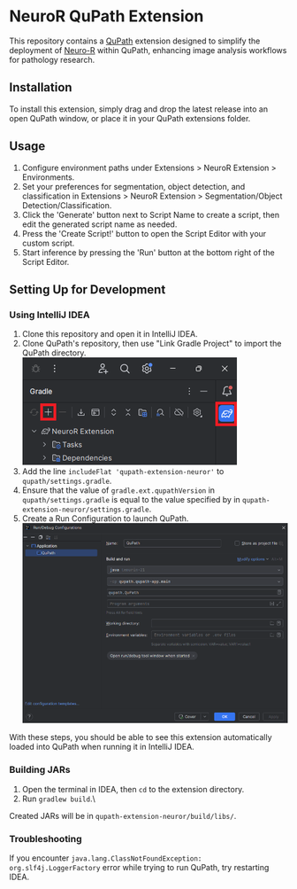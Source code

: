 # NeuroR QuPath Extension

This repository contains a [QuPath](https://qupath.github.io) extension designed to simplify the deployment of [Neuro-R](https://www.neuro-cle.com/) within QuPath, enhancing image analysis workflows for pathology research.

## Installation

To install this extension, simply drag and drop the latest release into an open QuPath window, or place it in your QuPath extensions folder.

## Usage

1. Configure environment paths under Extensions > NeuroR Extension > Environments.
2. Set your preferences for segmentation, object detection, and classification in Extensions > NeuroR Extension > Segmentation/Object Detection/Classification.
3. Click the 'Generate' button next to Script Name to create a script, then edit the generated script name as needed.
4. Press the 'Create Script!' button to open the Script Editor with your custom script.
5. Start inference by pressing the 'Run' button at the bottom right of the Script Editor.

## Setting Up for Development

### Using IntelliJ IDEA

1. Clone this repository and open it in IntelliJ IDEA.
2. Clone QuPath's repository, then use "Link Gradle Project" to import the QuPath directory.
   ![idea_link_gradle_project.png](idea_link_gradle_project.png)
3. Add the line `includeFlat 'qupath-extension-neuror'` to `qupath/settings.gradle`.
4. Ensure that the value of `gradle.ext.qupathVersion` in `qupath/settings.gradle` is equal to the value specified by in `qupath-extension-neuror/settings.gradle`. 
5. Create a Run Configuration to launch QuPath.
   ![idea_run_configuration.png](idea_run_configuration.png)

With these steps, you should be able to see this extension automatically loaded into QuPath when running it in IntelliJ IDEA.

### Building JARs

1. Open the terminal in IDEA, then `cd` to the extension directory.
2. Run `gradlew build`.\

Created JARs will be in `qupath-extension-neuror/build/libs/`.

### Troubleshooting

If you encounter `java.lang.ClassNotFoundException: org.slf4j.LoggerFactory` error while trying to run QuPath, try restarting IDEA.